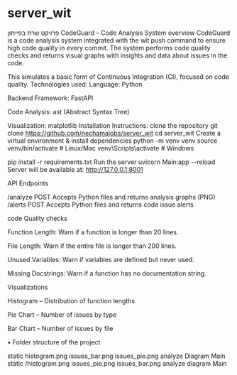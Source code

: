 # server_wit
פרויקט שרת בפייתון
CodeGuard – Code Analysis System
overview
CodeGuard is a code analysis system integrated with the wit push command to ensure high code quality in every commit. The system performs code quality checks and returns visual graphs with insights and data about issues in the code.

This simulates a basic form of Continuous Integration (CI), focused on code quality.
Technologies used:
Language: Python

Backend Framework: FastAPI

Code Analysis: ast (Abstract Syntax Tree)

Visualization: matplotlib
 Installation Instructions:
clone the repository
git clone https://github.com/nechamajobs/server_wit
cd server_wit
 Create a virtual environment & install dependencies
 python -m venv venv
source venv/bin/activate   # Linux/Mac
venv\Scripts\activate      # Windows

pip install -r requirements.txt
 Run the server
 uvicorn Main:app --reload
 Server will be available at: http://127.0.0.1:8001

 API Endpoints

 /analyze	POST	Accepts Python files and returns analysis graphs (PNG)
/alerts	POST	Accepts Python files and returns code issue alerts

code Quality checks

Function Length: Warn if a function is longer than 20 lines.

File Length: Warn if the entire file is longer than 200 lines.

Unused Variables: Warn if variables are defined but never used.

Missing Docstrings: Warn if a function has no documentation string.
 
Visualizations

Histogram – Distribution of function lengths

 Pie Chart – Number of issues by type
 
 Bar Chart – Number of issues by file

 •	Folder structure of the project

 static  histogram.png issues_bar.png issues_pie.png
 analyze
 Diagram
 Main
 static /histogram.png issues_pie.png issues_bar.png
 analyze
 diagram
 Main
